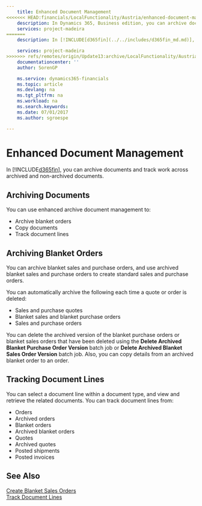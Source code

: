 ```yaml
---
    title: Enhanced Document Management
<<<<<<< HEAD:financials/LocalFunctionality/Austria/enhanced-document-management.md
    description: In Dynamics 365, Business edition, you can archive documents and track work across archived and non-archived documents.
    services: project-madeira
=======
    description: In [!INCLUDE[d365fin](../../includes/d365fin_md.md)], you can archive documents and track work across archived and non-archived documents.

    services: project-madeira 
>>>>>>> refs/remotes/origin/Update13:archive/LocalFunctionality/Austria/enhanced-document-management.md
    documentationcenter: ''
    author: SorenGP

    ms.service: dynamics365-financials
    ms.topic: article
    ms.devlang: na
    ms.tgt_pltfrm: na
    ms.workload: na
    ms.search.keywords:
    ms.date: 07/01/2017
    ms.author: sgroespe

---
```

# Enhanced Document Management
In [!INCLUDE[d365fin](../../includes/d365fin_md.md)], you can archive documents and track work across archived and non-archived documents.  

## Archiving Documents  
 You can use enhanced archive document management to:  

- Archive blanket orders  
- Copy documents  
- Track document lines  

## Archiving Blanket Orders  
You can archive blanket sales and purchase orders, and use archived blanket sales and purchase orders to create standard sales and purchase orders.  

You can automatically archive the following each time a quote or order is deleted:  

- Sales and purchase quotes  
- Blanket sales and blanket purchase orders  
- Sales and purchase orders  

You can delete the archived version of the blanket purchase orders or blanket sales orders that have been deleted using the **Delete Archived Blanket Purchase Order Version** batch job or **Delete Archived Blanket Sales Order Version** batch job. Also, you can copy details from an archived blanket order to an order.  

## Tracking Document Lines  
You can select a document line within a document type, and view and retrieve the related documents. You can track document lines from:  

- Orders  
- Archived orders  
- Blanket orders  
- Archived blanket orders  
- Quotes  
- Archived quotes  
- Posted shipments  
- Posted invoices  

## See Also  
 [Create Blanket Sales Orders](../../sales-how-to-create-blanket-sales-orders.md)   
 [Track Document Lines](how-to-track-document-lines.md)
